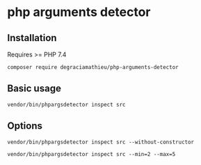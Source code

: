# php arguments detector
## Installation
Requires >= PHP 7.4
```
composer require degraciamathieu/php-arguments-detector
```
## Basic usage
```
vendor/bin/phpargsdetector inspect src
```
## Options
```
vendor/bin/phpargsdetector inspect src --without-constructor
```
```
vendor/bin/phpargsdetector inspect src --min=2 --max=5
```
